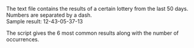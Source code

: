 The text file contains the results of a certain lottery from the last 50 days. Numbers are separated by a dash.  
Sample result: 12-43-05-37-13  
  
The script gives the 6 most common results along with the number of occurrences.
